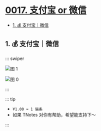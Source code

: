# [0017. 支付宝 or 微信](https://github.com/Tdahuyou/TNotes.introduction/tree/main/notes/0017.%20%E6%94%AF%E4%BB%98%E5%AE%9D%20or%20%E5%BE%AE%E4%BF%A1)

<!-- region:toc -->

- [1. 💰 支付宝｜微信](#1--支付宝微信)

<!-- endregion:toc -->

## 1. 💰 支付宝｜微信

::: swiper

![图 1](https://cdn.jsdelivr.net/gh/Tdahuyou/imgs@main/2025-05-07-18-39-56.png)

![图 0](https://cdn.jsdelivr.net/gh/Tdahuyou/imgs@main/2025-05-07-18-39-42.png)

:::

::: tip

- `¥1.00 ≈ 1 猫条`
- 如果 TNotes 对你有帮助，希望能支持下～

:::
